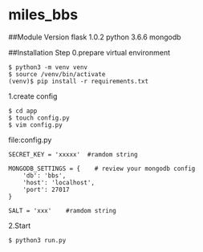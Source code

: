 # miles_bbs

##Module Version
flask 1.0.2
python 3.6.6
mongodb

##Installation Step
0.prepare virtual environment
```
$ python3 -m venv venv
$ source /venv/bin/activate
(venv)$ pip install -r requirements.txt
```
1.create config
```
$ cd app
$ touch config.py
$ vim config.py
```

file:config.py
```
SECRET_KEY = 'xxxxx'  #ramdom string 

MONGODB_SETTINGS = {    # review your mongodb config
    'db': 'bbs', 
    'host': 'localhost',
    'port': 27017
}

SALT = 'xxx'    #ramdom string 
```
2.Start
```
$ python3 run.py
```
